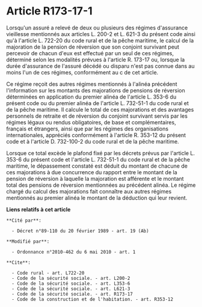 # Article R173-17-1

Lorsqu'un assuré a relevé de deux ou plusieurs des régimes d'assurance vieillesse mentionnés aux articles L. 200-2 et L.
621-3 du présent code ainsi qu'à l'article L. 722-20 du code rural et de la pêche maritime, le calcul de la majoration de la
pension de réversion que son conjoint survivant peut percevoir de chacun d'eux est effectué par un seul de ces régimes,
déterminé selon les modalités prévues à l'article R. 173-17 ou, lorsque la durée d'assurance de l'assuré décédé ou disparu
n'est pas connue dans au moins l'un de ces régimes, conformément au c de cet article. 

Ce régime reçoit des autres régimes mentionnés à l'alinéa précédent l'information sur les montants des majorations de
pensions de réversion déterminées en application du premier alinéa de l'article L. 353-6 du présent code ou du premier alinéa
de l'article L. 732-51-1 du code rural et de la pêche maritime. Il calcule le total de ces majorations et des avantages
personnels de retraite et de réversion du conjoint survivant servis par les régimes légaux ou rendus obligatoires, de base et
complémentaires, français et étrangers, ainsi que par les régimes des organisations internationales, appréciés conformément à
l'article R. 353-12 du présent code et à  l'article D. 732-100-2 du code rural et de la pêche maritime. 

Lorsque ce total excède le plafond fixé par les décrets prévus par l'article L. 353-6 du présent code et  l'article L.
732-51-1 du code rural et de la pêche maritime, le dépassement constaté est déduit du montant de chacune de ces majorations à
due concurrence du rapport entre le montant de la pension de réversion à laquelle la majoration est afférente et le montant
total des pensions de réversion mentionnées au précédent alinéa. Le régime chargé du calcul des majorations fait connaître
aux autres régimes mentionnés au premier alinéa le montant de la déduction qui leur revient.

**Liens relatifs à cet article**

	**Cité par**:

	  - Décret n°89-110 du 20 février 1989 - art. 19 (Ab)

	**Modifié par**:

	  - Ordonnance n°2010-462 du 6 mai 2010 - art. 1

	**Cite**:

	  - Code rural - art. L722-20
	  - Code de la sécurité sociale. - art. L200-2
	  - Code de la sécurité sociale. - art. L353-6
	  - Code de la sécurité sociale. - art. L621-3
	  - Code de la sécurité sociale. - art. R173-17
	  - Code de la construction et de l'habitation. - art. R353-12
